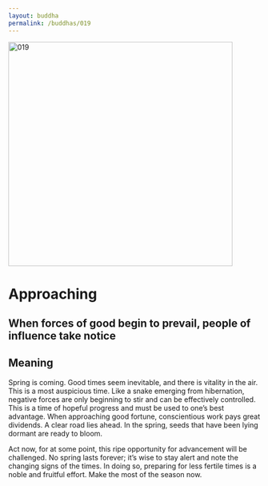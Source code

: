 ```yaml
---
layout: buddha
permalink: /buddhas/019
---
```


<div class="uk-text-center">
<img src="{{"/assets/img/buddhas/buddha-019.jpg" | relative_url}}" alt="019"  width="448" height="448"></div>

# Approaching

## When forces of good begin to prevail, people of influence take notice

## Meaning

Spring is coming. Good times seem inevitable, and there is vitality in the air. This is a most auspicious time. Like a snake emerging from hibernation, negative forces are only beginning to stir and can be effectively controlled. This is a time of hopeful progress and must be used to one’s best advantage. When approaching good fortune, conscientious work pays great dividends. A clear road lies ahead. In the spring, seeds that have been lying dormant are ready to bloom.

Act now, for at some point, this ripe opportunity for advancement will be challenged. No spring lasts forever; it’s wise to stay alert and note the changing signs of the times. In doing so, preparing for less fertile times is a noble and fruitful effort. Make the most of the season now.
